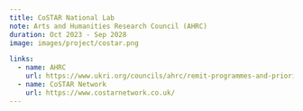 ```yaml
---
title: CoSTAR National Lab
note: Arts and Humanities Research Council (AHRC)
duration: Oct 2023 - Sep 2028
image: images/project/costar.png

links:
  - name: AHRC
    url: https://www.ukri.org/councils/ahrc/remit-programmes-and-priorities/convergent-screen-technologies-and-performance-in-realtime-costar/costar-national-lab/
  - name: CoSTAR Network
    url: https://www.costarnetwork.co.uk/
---
```

